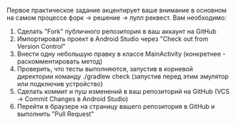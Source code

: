 Первое практическое задание акцентирует ваше внимание в основном на самом процессе форк -> решение -> пулл реквест.
Вам необходимо:
1. Сделать "Fork" публичного репозитория в ваш аккаунт на GitHub
2. Импортировать проект в Android Studio через "Check out from Version Control"
3. Внести одну небольшую правку в классе MainActivity (конкретнее - раскомментировать метод)
4. Проверить, что тесты выполняются, запустив в корневой директории команду ./gradlew check (запустив перед этим эмулятор или подключив устройство)
5. Сделать коммит и пуш изменений в ваш репозиторий на GitHub (VCS -> Commit Changes в Android Studio)
6. Перейти в браузере на страницу вашего репозитория в GitHub и выполнить "Pull Request"
